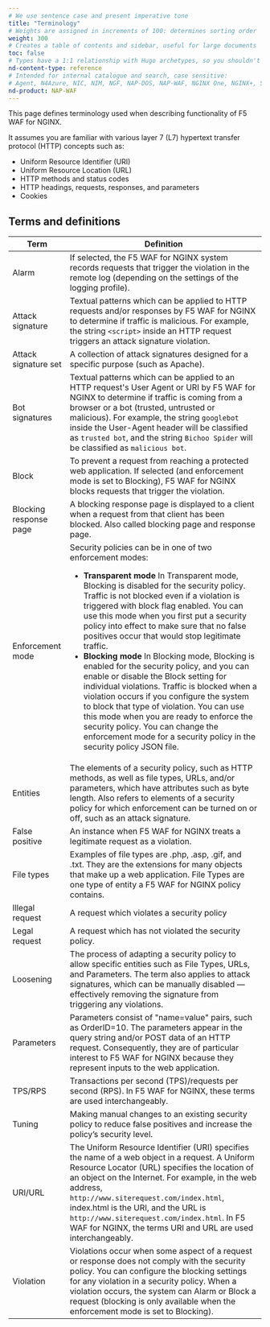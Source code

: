 ```yaml
---
# We use sentence case and present imperative tone
title: "Terminology"
# Weights are assigned in increments of 100: determines sorting order
weight: 300
# Creates a table of contents and sidebar, useful for large documents
toc: false
# Types have a 1:1 relationship with Hugo archetypes, so you shouldn't need to change this
nd-content-type: reference
# Intended for internal catalogue and search, case sensitive:
# Agent, N4Azure, NIC, NIM, NGF, NAP-DOS, NAP-WAF, NGINX One, NGINX+, Solutions, Unit
nd-product: NAP-WAF
---
```


This page defines terminology used when describing functionality of F5 WAF for NGINX.

It assumes you are familiar with various layer 7 (L7) hypertext transfer protocol (HTTP) concepts such as:

- Uniform Resource Identifier (URI)
- Uniform Resource Location (URL)
- HTTP methods and status codes
- HTTP headings, requests, responses, and parameters
- Cookies

## Terms and definitions

|Term | Definition |
| ---| --- |
| Alarm | If selected, the F5 WAF for NGINX system records requests that trigger the violation in the remote log (depending on the settings of the logging profile). |
| Attack signature | Textual patterns which can be applied to HTTP requests and/or responses by F5 WAF for NGINX to determine if traffic is malicious. For example, the string `<script>` inside an HTTP request triggers an attack signature violation. |
| Attack signature set | A collection of attack signatures designed for a specific purpose (such as Apache). |
| Bot signatures | Textual patterns which can be applied to an HTTP request's User Agent or URI by F5 WAF for NGINX to determine if traffic is coming from a browser or a bot (trusted, untrusted or malicious). For example, the string `googlebot` inside the User-Agent header will be classified as `trusted bot`, and the string `Bichoo Spider` will be classified as `malicious bot`. |
| Block | To prevent a request from reaching a protected web application. If selected (and enforcement mode is set to Blocking), F5 WAF for NGINX blocks requests that trigger the violation. |
| Blocking response page | A blocking response page is displayed to a client when a request from that client has been blocked. Also called blocking page and response page. |
| Enforcement mode | Security policies can be in one of two enforcement modes:<ul><li>**Transparent mode** In Transparent mode, Blocking is disabled for the security policy. Traffic is not blocked even if a violation is triggered with block flag enabled. You can use this mode when you first put a security policy into effect to make sure that no false positives occur that would stop legitimate traffic.</li><li>**Blocking mode** In Blocking mode, Blocking is enabled for the security policy, and you can enable or disable the Block setting for individual violations. Traffic is blocked when a violation occurs if you configure the system to block that type of violation. You can use this mode when you are ready to enforce the security policy. You can change the enforcement mode for a security policy in the security policy JSON file.</li></ul> |
| Entities | The elements of a security policy, such as HTTP methods, as well as file types, URLs, and/or parameters, which have attributes such as byte length. Also refers to elements of a security policy for which enforcement can be turned on or off, such as an attack signature. |
| False positive | An instance when F5 WAF for NGINX treats a legitimate request as a violation. |
| File types | Examples of file types are .php, .asp, .gif, and .txt. They are the extensions for many objects that make up a web application. File Types are one type of entity a F5 WAF for NGINX policy contains. |
| Illegal request | A request which violates a security policy |
| Legal request | A request which has not violated the security policy. |
| Loosening | The process of adapting a security policy to allow specific entities such as File Types, URLs, and Parameters. The term also applies to attack signatures, which can be manually disabled — effectively removing the signature from triggering any violations. |
| Parameters | Parameters consist of "name=value" pairs, such as OrderID=10. The parameters appear in the query string and/or POST data of an HTTP request. Consequently, they are of particular interest to F5 WAF for NGINX because they represent inputs to the web application. |
| TPS/RPS | Transactions per second (TPS)/requests per second (RPS). In F5 WAF for NGINX, these terms are used interchangeably. |
| Tuning | Making manual changes to an existing security policy to reduce false positives and increase the policy’s security level. |
| URI/URL | The Uniform Resource Identifier (URI) specifies the name of a web object in a request. A Uniform Resource Locator (URL) specifies the location of an object on the Internet. For example, in the web address, `http://www.siterequest.com/index.html`, index.html is the URI, and the URL is `http://www.siterequest.com/index.html`. In F5 WAF for NGINX, the terms URI and URL are used interchangeably. |
| Violation | Violations occur when some aspect of a request or response does not comply with the security policy. You can configure the blocking settings for any violation in a security policy. When a violation occurs, the system can Alarm or Block a request (blocking is only available when the enforcement mode is set to Blocking). |